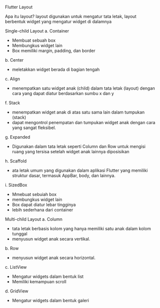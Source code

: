 Flutter Layout

Apa itu layout? layout digunakan untuk mengatur tata letak, layout berbentuk widget yang mengatur widget di dalamnya

Single-child Layout
a. Container
- Membuat sebuah box
- Membungkus widget lain
- Box memiliki margin, padding, dan border

b. Center
- meletakkan widget berada di bagian tengah

c. Align
- menempatkan satu widget anak (child) dalam tata letak (layout) dengan cara yang dapat  diatur berdasarkan sumbu x dan y

f. Stack
- menempatkan widget anak di atas satu sama lain dalam tumpukan (stack)
- dapat mengontrol penempatan dan tumpukan widget anak dengan cara yang sangat fleksibel.

g. Expanded
- Digunakan dalam tata letak seperti Column dan Row untuk mengisi ruang yang tersisa setelah widget anak lainnya diposisikan

h. Scaffold
- ata letak umum yang digunakan dalam aplikasi Flutter yang memiliki struktur dasar, termasuk AppBar, body, dan lainnya.

i. SizedBox
- Mmebuat sebuiah box
- membungkus widget lain
- Box dapat diatur lebar tingginya
- lebih sederhana dari container

Multi-child Layout
a. Column
- tata letak berbasis kolom yang hanya memiliki satu anak dalam kolom tunggal
- menyusun widget anak secara vertikal.

b. Row
- menyusun widget anak secara horizontal.

c. ListView
- Mengatur widgets dalam bentuk list
- Memiliki kemampuan scroll

d. GridView
- Mengatur widgets dalam bentuk galeri
